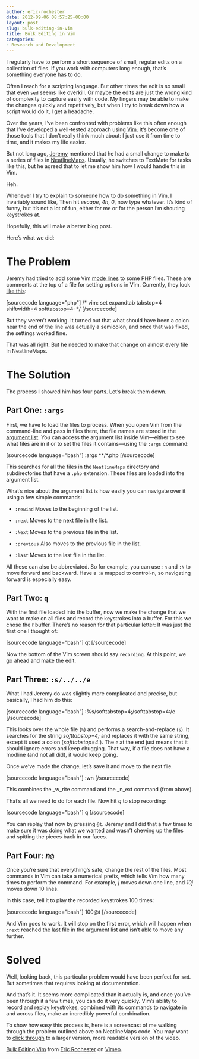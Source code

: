 ```yaml
---
author: eric-rochester
date: 2012-09-06 08:57:25+00:00
layout: post
slug: bulk-editing-in-vim
title: Bulk Editing in Vim
categories:
- Research and Development
---
```


I regularly have to perform a short sequence of small, regular edits on a collection of files. If you work with computers long enough, that’s something everyone has to do.




Often I reach for a scripting language. But other times the edit is so small that even `sed` seems like overkill. Or maybe the edits are just the wrong kind of complexity to capture easily with code. My fingers may be able to make the changes quickly and repetitively, but when I try to break down how a script would do it, I get a headache.




Over the years, I’ve been confronted with problems like this often enough that I’ve developed a well-tested approach using [Vim](http://www.vim.org/). It’s become one of those tools that I don’t really think much about: I just use it from time to time, and it makes my life easier.




But not long ago, [Jeremy](http://clioweb.org/) mentioned that he had a small change to make to a series of files in [NeatlineMaps](https://github.com/scholarslab/NeatlineMaps). Usually, he switches to TextMate for tasks like this, but he agreed that to let me show him how I would handle this in Vim.




Heh.




Whenever I try to explain to someone how to do something in Vim, I invariably sound like, Then hit _escape_, _4h_, _0_, now type whatever. It’s kind of funny, but it’s not a lot of fun, either for me or for the person I’m shouting keystrokes at.




Hopefully, this will make a better blog post.




Here’s what we did:




# The Problem




Jeremy had tried to add some Vim [mode lines](http://vim.wikia.com/wiki/Modeline_magic) to some PHP files. These are comments at the top of a file for setting options in Vim. Currently, they look [like this](https://github.com/scholarslab/NeatlineMaps/blob/master/NeatlineMapsPlugin.php#L2):



[sourcecode language="php"]
/* vim: set expandtab tabstop=4 shiftwidth=4 softtabstop=4: */
[/sourcecode]



But they weren’t working. It turned out that what should have been a colon near the end of the line was actually a semicolon, and once that was fixed, the settings worked fine.




That was all right. But he needed to make that change on almost every file in NeatlineMaps.




# The Solution




The process I showed him has four parts. Let’s break them down.




## Part One: `:args`




First, we have to load the files to process. When you open Vim from the command-line and pass in files there, the file names are stored in the [argument list](http://vimdoc.sourceforge.net/htmldoc/editing.html#:args). You can access the argument list inside Vim&mdash;either to see what files are in it or to set the files it contains&mdash;using the `:args` command:



[sourcecode language="bash"]
:args **/*.php
[/sourcecode]



This searches for all the files in the `NeatlineMaps` directory and subdirectories that have a `.php` extension. These files are loaded into the argument list.




What’s nice about the argument list is how easily you can navigate over it using a few simple commands:






  * `:rewind` Moves to the beginning of the list.


  * `:next` Moves to the next file in the list.


  * `:Next` Moves to the previous file in the list.


  * `:previous` Also moves to the previous file in the list.


  * `:last` Moves to the last file in the list.




All these can also be abbreviated. So for example, you can use `:n` and `:N` to move forward and backward. Have a `:n` mapped to control-n, so navigating forward is especially easy.




## Part Two: `q`




With the first file loaded into the buffer, now we make the change that we want to make on all files and record the keystrokes into a buffer. For this we chose the _t_ buffer. There’s no reason for that particular letter: It was just the first one I thought of:



[sourcecode language="bash"]
qt
[/sourcecode]



Now the bottom of the Vim screen should say `recording`. At this point, we go ahead and make the edit.




## Part Three: `:s/../../e`




What I had Jeremy do was slightly more complicated and precise, but basically, I had him do this:



[sourcecode language="bash"]
:%s/softtabstop=4;/softtabstop=4:/e
[/sourcecode]



This looks over the whole file (`%`) and performs a search-and-replace (`s`). It searches for the string _softtabstop=4;_ and replaces it with the same string, except it used a colon (_softtabstop=4:_). The `e` at the end just means that it should ignore errors and keep chugging. That way, if a file does not have a modline (and not all did), it would keep going.




Once we’ve made the change, let’s save it and move to the next file.



[sourcecode language="bash"]
:wn
[/sourcecode]



This combines the _w_rite command and the _n_ext command (from above).




That’s all we need to do for each file. Now hit _q_ to stop recording:



[sourcecode language="bash"]
q
[/sourcecode]



You can replay that now by pressing `@t`. Jeremy and I did that a few times to make sure it was doing what we wanted and wasn’t chewing up the files and spitting the pieces back in our faces.




## Part Four: _n_`@`




Once you’re sure that everything’s safe, change the rest of the files. Most commands in Vim can take a numerical prefix, which tells Vim how many times to perform the command. For example, _j_ moves down one line, and _10j_ moves down 10 lines.




In this case, tell it to play the recorded keystrokes 100 times:



[sourcecode language="bash"]
100@t
[/sourcecode]



And Vim goes to work. It will stop on the first error, which will happen when `:next` reached the last file in the argument list and isn’t able to move any further.




# Solved




Well, looking back, this particular problem would have been perfect for `sed`. But sometimes that requires looking at documentation.




And that’s it. It seems more complicated than it actually is, and once you’ve been through it a few times, you can do it very quickly. Vim’s ability to record and replay keystrokes, combined with its commands to navigate in and across files, make an incredibly powerful combination.




To show how easy this process is, here is a screencast of me walking through the problem outlined above on NeatlineMaps code. You may want to [click through](https://vimeo.com/48900819) to a larger version, more readable version of the video.





[Bulk Editing Vim](http://vimeo.com/48900819) from [Eric Rochester](http://vimeo.com/user2087066) on [Vimeo](http://vimeo.com).




